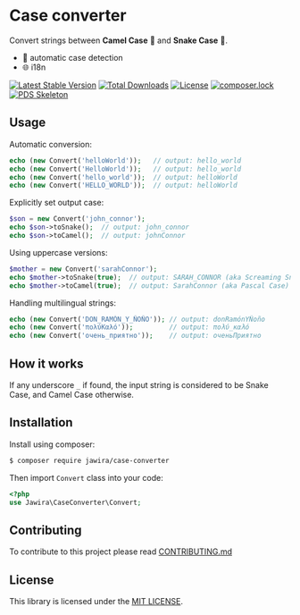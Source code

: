 Case converter 
==============

Convert strings between **Camel Case** 🐪 and **Snake Case** 🐍.

* 🔁 automatic case detection
* 🌐 i18n

[![Latest Stable Version](https://poser.pugx.org/jawira/case-converter/v/stable)](https://packagist.org/packages/jawira/case-converter)
[![Total Downloads](https://poser.pugx.org/jawira/case-converter/downloads)](https://packagist.org/packages/jawira/case-converter)
[![License](https://poser.pugx.org/jawira/case-converter/license)](https://packagist.org/packages/jawira/case-converter)
[![composer.lock](https://poser.pugx.org/jawira/case-converter/composerlock)](https://packagist.org/packages/jawira/case-converter)
[![PDS Skeleton](https://img.shields.io/badge/pds-skeleton-blue.svg?style=flat-square)](https://github.com/php-pds/skeleton)

Usage
-----

Automatic conversion:

```php
echo (new Convert('helloWorld'));   // output: hello_world 
echo (new Convert('HelloWorld'));   // output: hello_world 
echo (new Convert('hello_world'));  // output: helloWorld 
echo (new Convert('HELLO_WORLD'));  // output: helloWorld 
```

Explicitly set output case:

```php
$son = new Convert('john_connor'); 
echo $son->toSnake();  // output: john_connor 
echo $son->toCamel();  // output: johnConnor
```

Using uppercase versions:

```php
$mother = new Convert('sarahConnor'); 
echo $mother->toSnake(true);  // output: SARAH_CONNOR (aka Screaming Snake Case)
echo $mother->toCamel(true);  // output: SarahConnor (aka Pascal Case)
```

Handling multilingual strings:

```php
echo (new Convert('DON_RAMÓN_Y_ÑOÑO')); // output: donRamónYÑoño 
echo (new Convert('πολύΚαλό'));         // output: πολύ_καλό 
echo (new Convert('очень_приятно'));    // output: оченьПриятно 
```

How it works
------------

If any underscore `_` if found, the input string is considered to be Snake Case, and Camel Case otherwise.

Installation
------------

Install using composer:

```sh
$ composer require jawira/case-converter
```

Then import `Convert` class into your code:

```php
<?php
use Jawira\CaseConverter\Convert;
```

Contributing
------------

To contribute to this project please read [CONTRIBUTING.md](./CONTRIBUTING.md)

License
-------

This library is licensed under the [MIT LICENSE](LICENSE.md).
